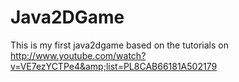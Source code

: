 Java2DGame
==========

This is my first java2dgame based on the tutorials on http://www.youtube.com/watch?v=VE7ezYCTPe4&amp;list=PL8CAB66181A502179